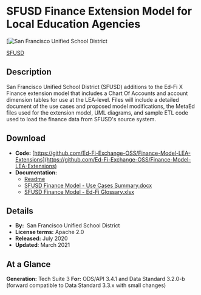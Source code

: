 # SFUSD Finance Extension Model for Local Education Agencies

[![San Francisco Unified School District](https://www.sfusd.edu/themes/custom/sfusd_base/images/logo_square.svg)

[SFUSD](https://www.sfusd.edu/)

## Description

San Francisco Unified School District (SFUSD) additions to the Ed-Fi X Finance extension model that includes a Chart Of Accounts and account dimension tables for use at the LEA-level. Files will include a detailed document of the use cases and proposed model modifications, the MetaEd files used for the extension model, UML diagrams, and sample ETL code used to load the finance data from SFUSD's source system.

## Download

* **Code:** [https://github.com/Ed-Fi-Exchange-OSS/Finance-Model-LEA-Extensions](https://github.com/Ed-Fi-Exchange-OSS/Finance-Model-LEA-Extensions)
* **Documentation:**
  * [Readme](https://github.com/Ed-Fi-Exchange-OSS/Finance-Model-LEA-Extensions)
  * [SFUSD Finance Model - Use Cases Summary.docx](https://github.com/Ed-Fi-Exchange-OSS/Finance-Model-LEA-Extensions/blob/main/Documentation/SFUSD%20Finance%20Model%20-%20Use%20Cases%20Summary.docx)
  * [SFUSD Finance Model - Ed-Fi Glossary.xlsx](https://github.com/Ed-Fi-Exchange-OSS/Finance-Model-LEA-Extensions/blob/main/Documentation/SFUSD%20Finance%20Model%20-%20Ed-Fi%20Glossary.xlsx)

## Details

* **By:**  San Francisco Unified School District
* ****License terms:**** Apache 2.0
* **Released:** July 2020
* **Updated**: March 2021

## **At a Glance**

**Generation:** Tech Suite 3
**For:** ODS/API 3.4.1 and Data Standard 3.2.0-b (forward compatible to Data Standard 3.3.x with small changes)
